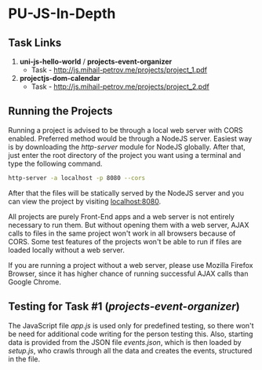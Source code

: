 # PU-JS-In-Depth

## Task Links

1. __uni-js-hello-world__ / __projects-event-organizer__
    * Task - http://js.mihail-petrov.me/projects/project_1.pdf
1. __projectjs-dom-calendar__
    * Task - http://js.mihail-petrov.me/projects/project_2.pdf
## Running the Projects

Running a project is advised to be through a local web server with CORS enabled. Preferred method would be through a
NodeJS server. Easiest way is by downloading the _http-server_ module for NodeJS globally. After that, just enter the
root directory of the project you want using a terminal and type the following command.
````bash
http-server -a localhost -p 8080 --cors
````
After that the files will be statically served by the NodeJS server and you can view the project by visiting 
[localhost:8080](http://localhost.8080).

All projects are purely Front-End apps and a web server is not entirely necessary to run them. But without opening them
with a web server, AJAX calls to files in the same project won't work in all browsers because of CORS. Some test 
features of the projects won't be able to run if files are loaded locally without a web server.

If you are running a project without a web server, please use Mozilla Firefox Browser, since it has higher chance of
running successful AJAX calls than Google Chrome.

## Testing for Task #1 (_projects-event-organizer_)

The JavaScript file _app.js_ is used only for predefined testing, so there won't be need for additional code writing for 
the person testing this. Also, starting data is provided from the JSON file _events.json_, which is then loaded by
_setup.js_, who crawls through all the data and creates the events, structured in the file.
